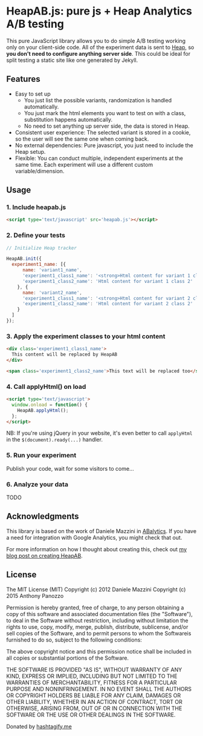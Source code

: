 # HeapAB.js: pure js + Heap Analytics A/B testing

This pure JavaScript library allows you to do simple A/B testing working only
on your client-side code. All of the experiment data is sent to
[Heap](http://heapanalytics.com/), so **you don't need to configure anything
server side**. This could be ideal for split testing a static site like one
generated by Jekyll.

## Features

- Easy to set up
  - You just list the possible variants, randomization is handled
    automatically.
  - You just mark the html elements you want to test on with a class,
    substitution happens automatically.
  - No need to set anything up server side, the data is stored in Heap.
- Consistent user experience: The selected variant is stored in a cookie, so
  the user will see the same one when coming back.
- No external dependencies: Pure javascript, you just need to include the Heap
  setup.
- Flexible: You can conduct multiple, independent experiments at the same time.
  Each experiment will use a different custom variable/dimension.

## Usage

### 1. Include heapab.js

```html
<script type='text/javascript' src='heapab.js'></script>
```

### 2. Define your tests

```javascript
// Initialize Heap tracker

HeapAB.init({
  experiment1_name: [{
      name: 'variant1_name',
      'experiment1_class1_name': '<strong>Html content for variant 1 class 1</strong>',
      'experiment1_class2_name': 'Html content for variant 1 class 2'
    }, {
      name: 'variant2_name',
      'experiment1_class1_name': '<strong>Html content for variant 2 class 1</strong>',
      'experiment1_class2_name': 'Html content for variant 2 class 2'
    }
  ]
});
```

### 3. Apply the experiment classes to your html content

```html
<div class='experiment1_class1_name'>
  This content will be replaced by HeapAB
</div>

<span class='experiment1_class2_name'>This text will be replaced too</span>
```

### 4. Call applyHtml() on load

```html
<script type='text/javascript'>
  window.onload = function() {
    HeapAB.applyHtml();
  };
</script>
```

NB: If you're using jQuery in your website, it's even better to call
`applyHtml` in the `$(document).ready(...)` handler.

### 5. Run your experiment

Publish your code, wait for some visitors to come...

### 6. Analyze your data

TODO

## Acknowledgments

This library is based on the work of Daniele Mazzini in
[ABalytics](https://github.com/danmaz74/ABalytics). If you have a need for
integration with Google Analytics, you might check that out.

For more information on how I thought about creating this, check out
[my blog post on creating HeapAB](http://www.panozzaj.com/blog/2015/12/13/split-testing-static-sites/).

## License

The MIT License (MIT)
Copyright (c) 2012 Daniele Mazzini
Copyright (c) 2015 Anthony Panozzo

Permission is hereby granted, free of charge, to any person obtaining a copy of
this software and associated documentation files (the "Software"), to deal in
the Software without restriction, including without limitation the rights to
use, copy, modify, merge, publish, distribute, sublicense, and/or sell copies
of the Software, and to permit persons to whom the Softwareis furnished to do
so, subject to the following conditions:

The above copyright notice and this permission notice shall be included in all
copies or substantial portions of the Software.

THE SOFTWARE IS PROVIDED "AS IS", WITHOUT WARRANTY OF ANY KIND, EXPRESS OR
IMPLIED, INCLUDING BUT NOT LIMITED TO THE WARRANTIES OF MERCHANTABILITY,
FITNESS FOR A PARTICULAR PURPOSE AND NONINFRINGEMENT. IN NO EVENT SHALL THE
AUTHORS OR COPYRIGHT HOLDERS BE LIABLE FOR ANY CLAIM, DAMAGES OR OTHER
LIABILITY, WHETHER IN AN ACTION OF CONTRACT, TORT OR OTHERWISE, ARISING FROM,
OUT OF OR IN CONNECTION WITH THE SOFTWARE OR THE USE OR OTHER DEALINGS IN THE
SOFTWARE.

Donated by [hashtagify.me](http://hashtagify.me/)
